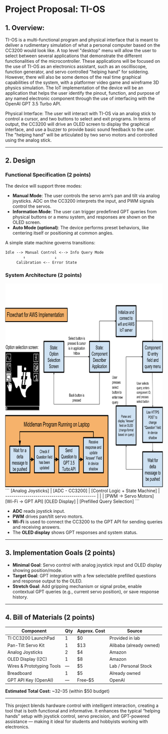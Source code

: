 # Project Proposal: TI-OS

## 1. Overview:
TI-OS is a multi-functional program and physical interface that is meant to deliver a rudimentary simulation of what a personal computer based on the CC3200 would look like. A top level "desktop" menu will allow the user to select between several applications that demonstrate the different functionalities of the microcontroller. These applications will be focused on the use of TI-OS as an electronics assistant, such as an oscilliscope, function generator, and servo controlled "helping hand" for soldering. However, there will also be some demos of the real time graphical capabilities of the system, with a platformer video game and wireframe 3D physics simulation. The IoT implementation of the device will be an application that helps the user identify the pinout, function, and purpose of any named electronic component through the use of interfacing with the OpenAI GPT 3.5 Turbo API. 

Physical Interface: The user will interact with TI-OS via an analog stick to control a cursor, and two buttons to select and exit programs. In terms of output, the CC3200 will drive an OLED screen to display the graphical interface, and use a buzzer to provide basic sound feedback to the user. The "helping hand" will be articulated by two servo motors and controlled using the analog stick.

---

## 2. Design

### Functional Specification (2 points)

The device will support three modes:

- **Manual Mode**: The user controls the servo arm’s pan and tilt via analog joysticks. ADC on the CC3200 interprets the input, and PWM signals control the servos.
- **Information Mode**: The user can trigger predefined GPT queries from physical buttons or a menu system, and responses are shown on the OLED screen.
- **Auto Mode (optional)**: The device performs preset behaviors, like centering itself or positioning at common angles.

A simple state machine governs transitions:

```
Idle --> Manual Control <--> Info Query Mode
        ↑             ↓
     Calibration <-- Error State
```

### System Architecture (2 points)
<img src="flowchart.png" alt="Flowchart" width="800" height="650">
```
[Analog Joysticks]
       |
   [ADC - CC3200]
       |
   [Control Logic + State Machine]
       |
  ---------------------------------------------
  |                       |                   |
[PWM → Servo Motors]   [Wi-Fi → GPT API]   [OLED Display]
                            |
                  [Prefilled Query Selection]
```

- **ADC** reads joystick input.
- **PWM** drives pan/tilt servo motors.
- **Wi-Fi** is used to connect the CC3200 to the GPT API for sending queries and receiving answers.
- The **OLED display** shows GPT responses and system status.

---

## 3. Implementation Goals (2 points)

- **Minimal Goal**: Servo control with analog joystick input and OLED display showing position/mode.
- **Target Goal**: GPT integration with a few selectable prefilled questions and response output to the OLED.
- **Stretch Goal**: Add gripping mechanism or signal probe, enable contextual GPT queries (e.g., current servo position), or save response history.

---

## 4. Bill of Materials (2 points)

| Component                   | Qty | Approx. Cost | Source                 |
|----------------------------|-----|--------------|------------------------|
| TI CC3200 LaunchPad        | 1   | $0           | Provided in lab        |
| Pan-Tilt Servo Kit         | 1   | $13          | Alibaba (already owned)|
| Analog Joysticks           | 2   | $4           | Amazon                 |
| OLED Display (I2C)         | 1   | $8           | Amazon                 |
| Wires & Prototyping Tools  | —   | $5           | Lab / Personal Stock   |
| Breadboard                 | 1   | $5           | Already owned          |
| GPT API Key (OpenAI)       | —   | Free–$5      | OpenAI                 |

**Estimated Total Cost:** ~$32–$35 (within $50 budget)

---

This project blends hardware control with intelligent interaction, creating a tool that is both functional and informative. It enhances the typical “helping hands” setup with joystick control, servo precision, and GPT-powered assistance — making it ideal for students and hobbyists working with electronics.
